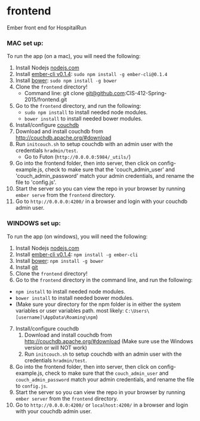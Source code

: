 frontend
========

Ember front end for HospitalRun

### MAC set up: 

To run the app (on a mac), you will need the following:

1. Install Nodejs [nodejs.com](https://www.nodejs.com)
2. Install [ember-cli v0.1.4](https://www.npmjs.org/package/ember-cli): `sudo npm install -g ember-cli@0.1.4`
3. Install [bower](https://www.npmjs.org/package/bower): `sudo npm install -g bower`
4. Clone the `frontend` directory! 
   * Command line: git clone git@github.com:CIS-412-Spring-2015/frontend.git
5. Go to the `frontend` directory, and run the following:
    * `sudo npm install` to install needed node modules.
    * `bower install` to install needed bower modules.
6. Install/configure [couchdb](http://couchdb.apache.org/)
  1. Download and install couchdb from http://couchdb.apache.org/#download
  2. Run `initcouch.sh` to setup couchdb with an admin user with the credentials `hradmin/test`.  
      * Go to Futon (`http://0.0.0.0:5984/_utils/`)
7. Go into the frontend folder, then into server, then click on config-example.js, check to make sure that the 'couch_admin_user' and 'couch_admin_password' match your admin credentials, and rename the file to 'config.js'. 
8. Start the server so you can view the repo in your browser by running `ember serve` from the `frontend` directory.
9. Go to `http://0.0.0.0:4200/` in a browser and login with your couchdb admin user.

### WINDOWS set up: 

To run the app (on windows), you will need the following:

1. Install Nodejs [nodejs.com](https://www.nodejs.com)
2. Install [ember-cli v0.1.4](https://www.npmjs.org/package/ember-cli): `npm install -g ember-cli`
3. Install [bower](https://www.npmjs.org/package/bower): `npm install -g bower`
4. Install [git](http://git-scm.com/download/win) 
5. Clone the `frontend` directory! 
6. Go to the `frontend` directory in the command line, and run the following:
  * `npm install` to install needed node modules.
  * `bower install` to install needed bower modules.
  * (Make sure your directory for the npm folder is in either the system variables or user variables path. most likely: `C:\Users\[username]\AppData\Roaming\npm`)
7. Install/configure couchdb
   1. Download and install couchdb from http://couchdb.apache.org/#download (Make sure use the Windows version or will NOT work)
   2. Run `initcouch.sh` to setup couchdb with an admin user with the credentials `hradmin/test`.
8. Go into the frontend folder, then into server, then click on config-example.js, check to make sure that the `couch_admin_user` and `couch_admin_password` match your admin credentials, and rename the file to `config.js`. 
9. Start the server so you can view the repo in your browser by running `ember server` from the `frontend` directory.
10. Go to `http://0.0.0.0:4200/` or `localhost:4200/` in a browser and login with your couchdb admin user.
